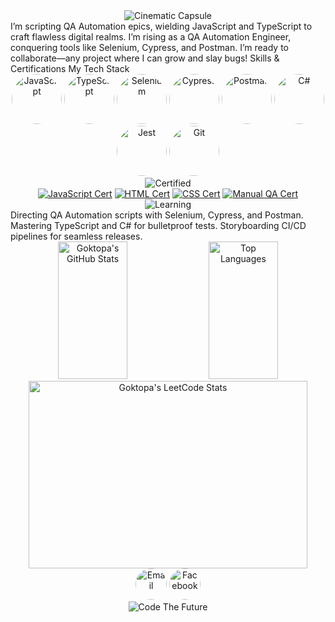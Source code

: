 <div align="center">
  <img src="https://capsule-render.vercel.app/api?type=waving&color=gradient&height=200§ion=header&text=Goktopa&fontSize=60&fontColor=FF79C6&animation=fadeIn&desc=Master%20of%20Bug-Free%20Code&descAlignY=70&descAlign=50" alt="Cinematic Capsule" />
</div>
 I’m scripting QA Automation epics, wielding JavaScript and TypeScript to craft flawless digital realms.
 I’m rising as a QA Automation Engineer, conquering tools like Selenium, Cypress, and Postman.
 I’m ready to collaborate—any project where I can grow and slay bugs!   
 Skills & Certifications
My Tech Stack
<div align="center">
  <a href="https://developer.mozilla.org/en-US/docs/Web/JavaScript"><img src="https://cdn.jsdelivr.net/gh/devicons/devicon@latest/icons/javascript/javascript-original.svg" alt="JavaScript" width="80" height="80" style="border-radius:50%;" /></a>
  <a href="https://www.typescriptlang.org/"><img src="https://cdn.jsdelivr.net/gh/devicons/devicon@latest/icons/typescript/typescript-original.svg" alt="TypeScript" width="80" height="80" style="border-radius:50%;" /></a>
  <a href="https://www.selenium.dev/"><img src="https://cdn.jsdelivr.net/gh/devicons/devicon@latest/icons/selenium/selenium-original.svg" alt="Selenium" width="80" height="80" style="border-radius:50%;" /></a>
  <a href="https://www.cypress.io/"><img src="https://cdn.jsdelivr.net/gh/devicons/devicon@latest/icons/cypressio/cypressio-plain.svg" alt="Cypress" width="80" height="80" style="border-radius:50%;" /></a>
  <a href="https://www.postman.com/"><img src="https://cdn.jsdelivr.net/gh/devicons/devicon@latest/icons/postman/postman-original.svg" alt="Postman" width="80" height="80" style="border-radius:50%;" /></a>
  <a href="https://learn.microsoft.com/en-us/dotnet/csharp/"><img src="https://cdn.jsdelivr.net/gh/devicons/devicon@latest/icons/csharp/csharp-original.svg" alt="C#" width="80" height="80" style="border-radius:50%;" /></a>
  <a href="https://jestjs.io/"><img src="https://cdn.jsdelivr.net/gh/devicons/devicon@latest/icons/jest/jest-plain.svg" alt="Jest" width="80" height="80" style="border-radius:50%;" /></a>
  <a href="https://git-scm.com/"><img src="https://cdn.jsdelivr.net/gh/devicons/devicon@latest/icons/git/git-original.svg" alt="Git" width="80" height="80" style="border-radius:50%;" /></a>
</div>

<div align="center">
  <img src="https://img.shields.io/badge/Certified-FF6F61?style=plastic&logo=check-circle&logoColor=FFF&labelColor=1E1E2E" alt="Certified" />
</div>
<div align="center">
  <a href="#"><img src="https://img.shields.io/badge/JavaScript-F7DF1E?style=plastic&labelColor=1E1E2E&color=1E1E2E&logo=javascript" alt="JavaScript Cert" /></a>
  <a href="#"><img src="https://img.shields.io/badge/HTML-E34F26?style=plastic&labelColor=1E1E2E&color=1E1E2E&logo=html5" alt="HTML Cert" /></a>
  <a href="#"><img src="https://img.shields.io/badge/CSS-1572B6?style=plastic&labelColor=1E1E2E&color=1E1E2E&logo=css3" alt="CSS Cert" /></a>
  <a href="#"><img src="https://img.shields.io/badge/Manual_QA-663399?style=plastic&labelColor=1E1E2E&color=1E1E2E&logo=jest" alt="Manual QA Cert" /></a>
</div>

<div align="center">
  <img src="https://img.shields.io/badge/Learning-QA_Epic-FFD700?style=plastic&logo=book&logoColor=000&labelColor=1E1E2E" alt="Learning" />
</div>
 Directing QA Automation scripts with Selenium, Cypress, and Postman.
 Mastering TypeScript and C# for bulletproof tests.
 Storyboarding CI/CD pipelines for seamless releases.  

<div align="center">
  <img src="https://github-readme-stats.vercel.app/api?username=goktopa&show_icons=true&theme=onedark&hide_border=true&count_private=true&bg_color=000000&title_color=FF79C6&text_color=BD93F9&icon_color=50FA7B" alt="Goktopa's GitHub Stats" width="47%" height="220" />
  <img src="https://github-readme-stats.vercel.app/api/top-langs/?username=goktopa&layout=compact&theme=onedark&hide_border=true&bg_color=000000&title_color=FF79C6&text_color=BD93F9&icon_color=50FA7B" alt="Top Languages" width="47%" height="220" />
</div>
<div align="center">
  <img src="https://leetcard.jacoblin.cool/goktopa?theme=dark&ext=heatmap&border=false&bg=%23000000" alt="Goktopa's LeetCode Stats" width="94%" height="300" />
</div>

<div align="center">
  <a href="dimitar.georgiev.atanasov@gmail.com"><img src="https://cdn.jsdelivr.net/gh/devicons/devicon@latest/icons/google/google-original.svg" alt="Email" width="50" height="50" style="border-radius:50%;" /></a>
  <a href="https://www.facebook.com/g0ktopa)"><img src="https://cdn.jsdelivr.net/gh/devicons/devicon@latest/icons/facebook/facebook-original.svg" alt="Facebook" width="50" height="50" style="border-radius:50%;" /></a>
</div>
<div align="center">

</div>
<div align="center">
  <img src="https://img.shields.io/badge/Code_The_Future-FF4081?style=plastic&logo=code&logoColor=FFF&labelColor=1E1E2E" alt="Code The Future" />
</div>

